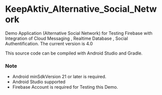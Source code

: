 # KeepAktiv_Alternative_Social_Network
Demo Application (Alternative Social Network) for Testing  Firebase with Integration of Cloud Messaging , Realtime Database , Social Authentification.
The current version is 4.0

This source code can be compiled with Android Studio and Gradle. 

### Note
- Android minSdkVersion 21  or later is required.
- Android Studio supported 
- Firebase Account is required for Testing this Demo. 
